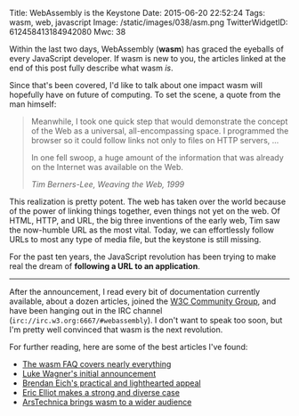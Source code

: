 Title: WebAssembly is the Keystone
Date: 2015-06-20 22:52:24
Tags: wasm, web, javascript
Image: /static/images/038/asm.png
TwitterWidgetID: 612458413184942080
Mwc: 38

Within the last two days, WebAssembly (**wasm**) has graced the eyeballs of
every JavaScript developer.  If wasm is new to you, the articles linked at the
end of this post fully describe what wasm *is*.

Since that's been covered, I'd like to talk about one impact wasm will
hopefully have on future of computing.  To set the scene, a quote from the man
himself:

<blockquote>
    <p>Meanwhile, I took one quick step that would demonstrate the concept of the
        Web as a universal, all-encompassing space.  I programmed the browser so it
        could follow links not only to files on HTTP servers, &hellip;</p>
    <p>In one fell swoop, a huge amount of the information that was already on the
        Internet was available on the Web.</p>
    <footer>
        <cite>
            Tim Berners-Lee, Weaving the Web, 1999
        </cite>
    </footer>
</blockquote>

This realization is pretty potent.  The web has taken over the world because of
the power of linking things together, even things not yet on the web.  Of HTML,
HTTP, and URL, the big three inventions of the early web, Tim saw the
now-humble URL as the most vital.  Today, we can effortlessly follow URLs to
most any type of media file, but the keystone is still missing.

For the past ten years, the JavaScript revolution has been trying to make real
the dream of **following a URL to an application**.

---

After the announcement, I read every bit of documentation currently available,
about a dozen articles, joined the [W3C Community Group][w3cgroup], and have
been hanging out in the IRC channel (`irc://irc.w3.org:6667/#webassembly`).  I
don't want to speak too soon, but I'm pretty well convinced that wasm is the
next revolution.

<!-- I'm imagining a future where this is a desktop shortcut:

    wasm://adobe.com/photoshop

A few thoughts about the future of wasm:

### Live installs

wasm has the potential to be the LiveCD of applications.  Imagine visiting a
wasm application in your browser.  If it's great, you might want to install it
locally.


-->

For further reading, here are some of the best articles I've found:

 - [The wasm FAQ covers nearly everything][faq]
 - [Luke Wagner's initial announcement][luke_article]
 - [Brendan Eich's practical and lighthearted appeal][eich_article]
 - [Eric Elliot makes a strong and diverse case][elliot_article]
 - [ArsTechnica brings wasm to a wider audience][ars_article]

[luke_article]: https://blog.mozilla.org/luke/2015/06/17/webassembly/
[eich_article]: https://brendaneich.com/2015/06/from-asm-js-to-webassembly/#buried-lede
[ars_article]: http://arstechnica.com/information-technology/2015/06/the-web-is-getting-its-bytecode-webassembly/
[elliot_article]: https://medium.com/javascript-scene/what-is-webassembly-the-dawn-of-a-new-era-61256ec5a8f6
[axel_article]: www.2ality.com/2015/06/web-assembly.html
[w3cgroup]: https://www.w3.org/community/webassembly/
[faq]: https://github.com/WebAssembly/design/blob/master/FAQ.md

